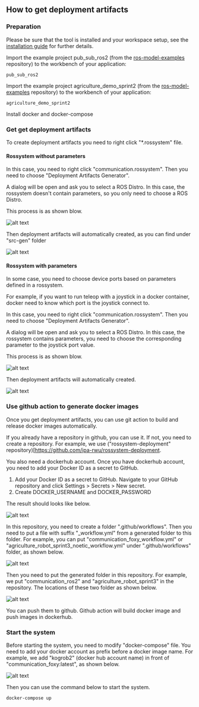 ## How to get deployment artifacts


### Preparation

Please be sure that the tool is installed and your workspace setup, see the [installation guide](../README.md) for further details.

Import the example project pub_sub_ros2 (from the [ros-model-examples](https://github.com/ipa-nhg/ros-model-examples) repository) to the workbench of your application:

```
pub_sub_ros2
```

Import the example project agriculture_demo_sprint2 (from the [ros-model-examples](https://github.com/ipa-nhg/ros-model-examples) repository) to the workbench of your application:

```
agriculture_demo_sprint2
```

Install docker and docker-compose

### Get get deployment artifacts

To create deployment artifacts you need to right click "*.rossystem" file.

#### Rossystem without parameters
In this case, you need to right click "communication.rossystem". Then you need to choose "Deployment Artifacts Generator".

A dialog will be open and ask you to select a ROS Distro. In this case, the rossystem doesn't contain parameters, so you only need to choose a ROS Distro.

This process is as shown blow.

![alt text](images/rostooling_deployment.gif)

Then deployment artifacts will automatically created, as you can find under "src-gen" folder

![alt text](images/pub_sub_ros2_deployment_gen.png)


#### Rossystem with parameters

In some case, you need to choose device ports based on parameters defined in a rossystem.

For example, if you want to run teleop with a joystick in a docker container, docker need to know which port is the joystick connect to.

In this case, you need to right click "communication.rossystem". Then you need to choose "Deployment Artifacts Generator".

A dialog will be open and ask you to select a ROS Distro. In this case, the rossystem contains parameters, you need to choose the corresponding parameter to the joystick port value.

This process is as shown blow.

![alt text](images/rostooling_deployment_jackal.gif)

Then deployment artifacts will automatically created.

![alt text](images/jackal_deployment_gen.png)

### Use github action to generate docker images

Once you get deployment artifacts, you can use git action to build and release docker images automatically.

If you already have a repository in github, you can use it. If not, you need to create a repository. For example, we use ("rossystem-deployment" repository)[https://github.com/ipa-rwu/rossystem-deployment.

You also need a dockerhub account. Once you have dockerhub account, you need to add your Docker ID as a secret to GitHub.
1. Add your Docker ID as a secret to GitHub. Navigate to your GitHub repository and click Settings > Secrets > New secret.
2. Create DOCKER_USERNAME and DOCKER_PASSWORD

The result should looks like below.

![alt text](images/github_secrets.png)

In this repository, you need to create a folder ".github/workflows". Then you need to put a file with suffix "_workflow.yml" from a generated folder to this folder. For example, you can put "communication_foxy_workflow.yml" or "agriculture_robot_sprint3_noetic_workflow.yml" under ".github/workflows" folder, as shown below.

![alt text](images/github_workflows_folder.png)


Then you need to put the generated folder in this repository. For example, we put "communication_ros2" and "agriculture_robot_sprint3" in the repository. The locations of these two folder as shown below.

![alt text](images/rossystem_deployment_repo.png)

You can push them to github. Github action will build docker image and push images in dockerhub.

### Start the system

Before starting the system, you need to modify "docker-compose" file. You need to add your docker account as prefix before a docker image name.
For example, we add "kogrob2" (docker hub account name) in front of "communication_foxy:latest", as shown below.

![alt text](images/docker-compose.png)

Then you can use the command below to start the system.
```
docker-compose up
```
